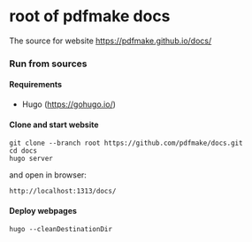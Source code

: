 # root of pdfmake docs

The source for website https://pdfmake.github.io/docs/

### Run from sources

#### Requirements

* Hugo (https://gohugo.io/)

#### Clone and start website

```
git clone --branch root https://github.com/pdfmake/docs.git
cd docs
hugo server
```

and open in browser:
```
http://localhost:1313/docs/
```

#### Deploy webpages
```
hugo --cleanDestinationDir
```
